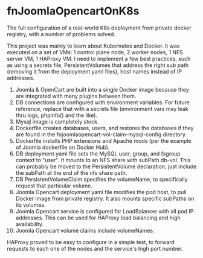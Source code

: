 # fnJoomlaOpencartOnK8s
The full configuration of a real-world K8s deployment from private docker registry, with a number of problems solved.

This project was mainly to learn about Kubernetes and Docker. It was executed on a set of VMs: 1 control plane node, 2 worker nodes, 1 NFS server VM, 1 HAProxy VM. I need to implement a few best practices, such as using a secrets file, PersistentVolumes that address the right sub path (removing it from the deployment yaml files), host names instead of IP addresses.

1)	Joomla & OpenCart are built into a single Docker image because they are integrated with many plugins between them.
2)	DB connections are configured with environment variables. For future reference, replace that with a secrets file (environment vars may leak thru logs, phpinfo() and the like).
3)	Mysql image is completely stock.
4)	Dockerfile creates databases, users, and restores the databases if they are found in the fnjoomlaopencart-vol-claim-mysql-config directory.
5)	Dockerfile installs PHP extensions and Apache mods (per the example of Joomla dockerfile on Docker Hub).
6)	DB deployment yaml file sets the MySQL user, group, and fsgroup context to "user". It mounts to an NFS share with subPath db-vol. This can probably be moved to the PersistentVolume declaration, just include the subPath at the end of the nfs share path.
7)	DB PersistentVolumeClaim specifies the volumeName, to specifically request that particular volume.
8)	Joomla Opencart deployment yaml file modifies the pod host, to pull Docker image from private registry. It also mounts specific subPaths on its volumes.
9)	Joomla Opencart service is configured for LoadBalancer with all pod IP addresses. This can be used for HAProxy load balancing and high availability.
10)	Joomla Opencart volume claims include volumeNames.

HAProxy proved to be easy to configure in a simple test, to forward requests to each one of the nodes and the service's high port number.
